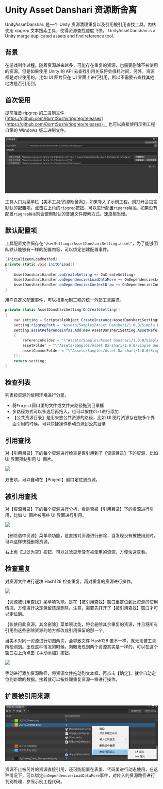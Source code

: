 # Unity Asset Danshari 资源断舍离

UnityAssetDanshari 是一个 Unity 资源清理重复以及引用被引用查找工具。内核使用 ripgrep 文本搜索工具，使得资源查找速度飞快。
UnityAssetDanshari is a Unity merge duplicated assets and find reference tool.

## 背景
在游戏制作过程，随着资源越来越多，可能存在重复的资源，也需要删除不被使用的资源，但是如果使用 Unity 的 API 去查找引用关系将会很耗时间，另外，资源都是对应使用的，比如 UI 图片只在 UI 界面上进行引用，所以不需要去查找其他地方是否引用到。

## 首次使用

提前准备 ripgrep 的二进制文件[https://github.com/BurntSushi/ripgrep/releases](https://github.com/BurntSushi/ripgrep/releases)， 也可以直接使用示例工程自带的 Windows 版二进制文件。

![](./Documentation~/Images/MainWindows.png)

工具入口为菜单栏【美术工具/资源断舍离】，如果导入了示例工程，则打开会包含默认的配置项。点击右上角的`ripgrep`按钮，可以进行配置`ripgrep路径`。如果没有配置`ripgrep路径`则会使用默认的普通文件搜索方式，速度相当慢。

## 默认配置项

工具配置文件保存在`"UserSettings/AssetDanshariSetting.asset"`，为了能够团队默认能够有一样的配置内容，可以绑定创建配置事件。

```csharp
[InitializeOnLoadMethod]
private static void InitOnLoad()
{
    AssetDanshariHandler.onCreateSetting += OnCreateSetting;
    AssetDanshariHandler.onDependenciesLoadDataMore += OnDependenciesLoadDataMore;
    AssetDanshariHandler.onDependenciesContextDraw += OnDependenciesContextDraw;
}
```

用户自定义配置事件，可以指定rg到工程的统一外部工具路径。

```csharp
private static AssetDanshariSetting OnCreateSetting()
{
    var setting = ScriptableObject.CreateInstance<AssetDanshariSetting>();
    setting.ripgrepPath = "Assets/Samples/Asset Danshari/1.0.0/Simple Demo/rg/rg.exe";
    setting.assetReferenceInfos.Add(new AssetDanshariSetting.AssetReferenceInfo()
    {
        referenceFolder = "\"Assets/Samples/Asset Danshari/1.0.0/Simple Demo/Prefab\" || \"Assets/Samples/Asset Danshari/1.0.0/Simple Demo/Samples\"",
        assetFolder = "\"Assets/Samples/Asset Danshari/1.0.0/Simple Demo/PNG\"",
        assetCommonFolder = "\"Assets/Samples/Asset Danshari/1.0.0/Simple Demo/PNG/Common\""
    });
    return setting;
}
```

## 检查列表

列表按资源的使用环境进行分组。
- 将`Project`窗口里的文件或文件夹路径拖到目录框
- 多路径方式可以多选后再拖入，也可以按住`Ctrl`进行添加
- 【公共资源目录】是用来放公共资源的路径，比如 UI 图片资源存在被多个界面引用的时候，可以快捷操作移动资源到公共目录

## 引用查找

对【引用目录】下的每个资源进行检查是否引用到了【资源目录】下的资源，比如 UI 界面预制引用 UI 图片。

![](https://img-blog.csdnimg.cn/20181110160138165.png)

双击项，可以自动在【Project】窗口定位到资源。

## 被引用查找

对【资源目录】下的每个资源进行分析，看是否被【引用目录】下的资源进行引用，比如 UI 图片被哪些 UI 界面进行引用。

![](https://img-blog.csdnimg.cn/20181110160334244.png)

【删除选中资源】菜单项功能，是直接对资源进行删除，当发现没有被使用到时，可以这样快捷删除资源。

右上角【过滤为空】按钮，可以过滤显示没有被使用的资源，方便快速查看。

## 检查重复

对资源文件进行逐块 Hash128 检查重复，再对重复的资源进行操作。

![](https://img-blog.csdnimg.cn/20181110160230435.png)


【资源被引用查找】菜单项功能，是在【被引用查找】窗口里定位到此资源的使用情况，方便进行决定保留还是删除，注意，需要先打开了【被引用查找】窗口才可以定位到。

【仅使用此资源，其余删除】菜单项功能，将会删除其余重复的资源，并且将所有引用到这些删除资源的地方都改成引用保留的那一个。

当美术对同一资源进行切图两次，会导致文件 Hash128 值不一样，就无法被工具所检测到。出现这种情况的时候，肉眼发现到两个资源其实是一样的，可以在这个窗口右上角点击【手动添加】按钮。

![](https://img-blog.csdnimg.cn/20181110160308811.png)

手动进行添加资源路径，将资源文件拖动到文本框，再点击【确定】。就会自动定位到新增的数据，接着就可以按处理重复资源一样进行操作。

## 扩展被引用来源

![](./Documentation~/Images/CustomDependSource.png)

资源不止被另外的资源直接引用，还可能配置在表里、代码里进行动态使用，在这种情况下，可以绑定`onDependenciesLoadDataMore`事件，对传入的资源路径进行判别处理，参照示例工程代码。

